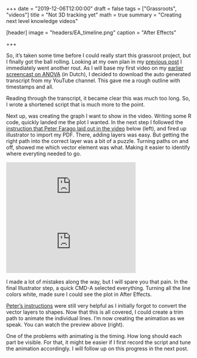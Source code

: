 +++
date = "2019-12-06T12:00:00"
draft = false
tags = ["Grassroots", "videos"]
title = "Not 3D tracking yet"
math = true
summary = "Creating next level knowledge videos"

[header]
image = "headers/EA_timeline.png"
caption = "After Effects"

+++

So, it’s taken some time before I could really start this grassroot project, but I finally got the ball rolling. Looking at my own plan in my [previous post]( http://www.klinkenberg.amsterdam/post/gr_2019_blog_1/) I immediately went another rout. As I will base my first video on my [earlier screencast on ANOVA](https://youtu.be/Q86DiHcuOVE) (in Dutch), I decided to download the auto generated transcript from my YouTube channel. This gave me a rough outline with timestamps and all.

Reading through the transcript, it became clear this was much too long. So, I wrote a shortened script that is much more to the point.

Next up, was creating the graph I want to show in the video. Writing some R code, quickly landed me the plot I wanted. In the next step I followed the [instruction that Peter Farago laid out in the video](https://youtu.be/prnmH3YVrQo) below (left), and fired up illustrator to import my PDF. There, adding layers was easy. But getting the right path into the correct layer was a bit of a puzzle. Turning paths on and off, showed me which vector element was what. Making it easier to identify where everyting needed to go.  

<div style="margin:15px 0 15px 0;">
<iframe style="width:350px;" src="https://www.youtube.com/embed/prnmH3YVrQo" frameborder="0" allow="accelerometer; autoplay; encrypted-media; gyroscope; picture-in-picture" allowfullscreen></iframe>

<iframe style="width:350px;" src="https://www.youtube.com/embed/-iXhbMjQoNU" frameborder="0" allow="accelerometer; autoplay; encrypted-media; gyroscope; picture-in-picture" allowfullscreen></iframe>
</div>

I made a lot of mistakes along the way, but I will spare you that pain. In the final Illustrator step, a quick CMD-A selected everything. Turning all the line colors white, made sure I could see the plot in After Effects. 

[Peter’s instructions]( https://youtu.be/prnmH3YVrQo) were still very helpful as I initially forgot to convert the vector layers to shapes. Now that this is all covered, I could create a trim path to animate the individual lines. I’m now creating the animation as we speak. You can watch the preview above (right).

One of the problems with animating is the timing. How long should each part be visible. For that, it might be easier if I first record the script and tune the animation accordingly. I will follow up on this progress in the next post.
